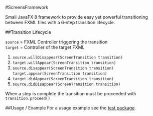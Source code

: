 #ScreensFramework

Small JavaFX 8 framework to provide easy yet powerful transitioning between FXML files with a 6-step transition lifecycle.

##Transition Lifecycle

`source` = FXML Controller triggering the transition<br>
`target` = Controller of the target FXML

1. `source.willDisappear(ScreenTransition transition)`
2. `target.willAppear(ScreenTransition transition)`
3. `source.disappear(ScreenTransition transition)` <br>
   `target.appear(ScreenTransition transition)`
4. `target.didAppear(ScreenTransition transition)`
5. `source.didDisappear(ScreenTransition transition)`

When a step is complete the transition must be proceeded with `transition.proceed()`

##Usage / Example
For a usage example see the [test package](test/de/flqw/fx/screens).
